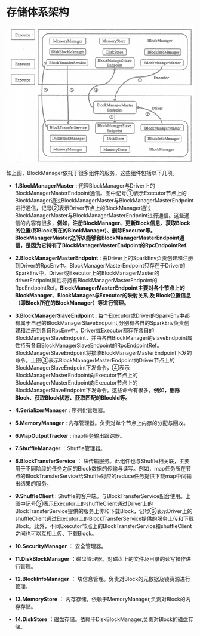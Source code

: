 # 存储体系架构

![](_v_images/_1572936775_27481.png)

如上图，BlockManager依托于很多组件的服务，这些组件包括以下几项。

* **1.BlockManagerMaster** : 代理BlockManager与Driver上的BlockManagerMasterEndpoint通信。图中记号①表示Executor节点上的BlockManager通过BlockManagerMaster与BlockManagerMasterEndpoint进行通信，记号②表示Driver节点上的BlockManager通过BlockManagerMaster与BlockManagerMasterEndpoint进行通信。这些通信的内容有很多，**例如，注册BlockManager、更新Block信息、获取Block的位置(即Block所在的BlockManager)、删除Executor等。BlockManagerMaster之所以能够和BlockManagerMasterEndpoint通信，是因为它持有了BlockManagerMasterEndpoint的RpcEndpointRef.**

* **2.BlockManagerMasterEndpoint** : 由Driver上的SparkEnv负责创建和注册到Driver的RpcEnv中。BlockManagerMasterEndpoint只存在于Driver的SparkEnv中，Driver或Executor上的BlockManagerMaster的driverEndpoint属性将持有BlockManagerMasterEndpoint的RpcEndpointRef。**BlockManagerMasterEndpoint主要对各个节点上的BlockManager、BlockManager与Executor的映射关系 及 Block位置信息（即Block所在的BlockManager）等进行管理。**

* **3.BlockManagerSlaveEndpoint** : 每个Executor或Driver的SparkEnv中都有属于自己的BlockManagerSlaveEndpoint,分别有各自的SparkEnv负责创建和注册到各自RpcEnv中。Driver或Executor都存在各自的BlockManagerSlaveEndpoint，并由各自BlockManager的slaveEndpoint属性持有各自BlockManagerSlaveEndpoint的RpcEndpointRef。BlockManagerSlaveEndpoint将接收BlockManagerMasterEndpoint下发的命令。上图③表示BlockManagerMasterEndpoint向Driver节点上的BlockManagerSlaveEndpoint下发命令，④表示BlockManagerMasterEndpoint向Executor节点上的BlockManagerMasterEndpoint向Executor节点上的BlockManagerSlaveEndpoint下发命令。这些命令有很多，**例如，删除Block、获取Block状态、获取匹配的BlockId等。**

* **4.SerializerManager** : 序列化管理器。

* **5.MemoryManager** : 内存管理器。负责对单个节点上内存的分配与回收。

* **6.MapOutputTracker** : map任务输出跟踪器。

* **7.ShuffleManager** ：Shuffle管理器。

* **8.BlockTransferService** ： 块传输服务。此组件也与Shuffle相关联，主要用于不同阶段的任务之间的Block数据的传输与读写。例如，map任务所在节点的BlockTransferService给Shuffle对应的reduce任务提供下载map中间输出结果的服务。

* **9.ShuffleClient** : Shuffle的客户端。与BlockTransferService配合使用。上图中记号⑤表示Executor上的shuffleClient通过Driver上的BlockTransferService提供的服务上传和下载Block，记号⑥表示Driver上的shuffleClient通过Executor上的BlockTransferService提供的服务上传和下载Block。此外，不同Executor节点上的BlockTransferService和shuffleClient之间也可以互相上传、下载Block。

* **10.SecurityManager** ： 安全管理器。

* **11.DiskBlockManager** ：磁盘管理器。对磁盘上的文件及目录的读写操作进行管理。

* **12.BlockInfoManager** ： 块信息管理。负责对Block的元数据及锁资源进行管理。

* **13.MemoryStore** ： 内存存储。依赖于MemoryManager,负责对Block的内存存储。

* **14.DiskStore** ：磁盘存储。依赖于DiskBlockManager,负责对Block的磁盘存储。

